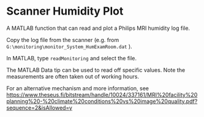 # Scanner Humidity Plot
A MATLAB function that can read and plot a Philips MRI humidity log file. 

Copy the log file from the scanner (e.g. from `G:\monitoring\monitor_System_HumExamRoom.dat` ).

In MATLAB, type `readMonitoring` and select the file.

The MATLAB Data tip can be used to read off specific values.
Note the measurements are often taken out of working hours.

For an alternative mechanism and more information, see https://www.theseus.fi/bitstream/handle/10024/337161/MRI%20facility%20planning%20-%20climate%20conditions%20vs%20image%20quality.pdf?sequence=2&isAllowed=y 
